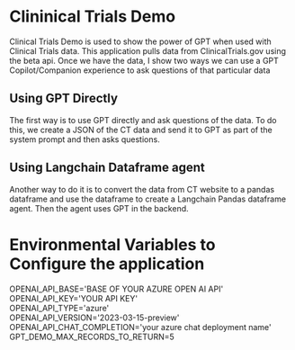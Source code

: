# Clininical Trials Demo
Clinical Trials Demo is used to show the power of GPT when used with Clinical Trials data. This application pulls data from ClinicalTrials.gov using the beta api. Once we have the data, I show two ways we can use a GPT Copilot/Companion experience to ask questions of that particular data

## Using GPT Directly
The first way is to use GPT directly and ask questions of the data. To do this, we create a JSON of the CT data and send it to GPT as part of the system prompt and then asks questions.

## Using Langchain Dataframe agent
Another way to do it is to convert the data from CT website to a pandas dataframe and use the dataframe to create a Langchain Pandas dataframe agent. Then the agent uses GPT in the backend.



# Environmental Variables to Configure the application
OPENAI_API_BASE='BASE OF YOUR AZURE OPEN AI API'<br>
OPENAI_API_KEY='YOUR API KEY'<br>
OPENAI_API_TYPE='azure'<br>
OPENAI_API_VERSION='2023-03-15-preview'<br>
OPENAI_API_CHAT_COMPLETION='your azure chat deployment name'<br>
GPT_DEMO_MAX_RECORDS_TO_RETURN=5<br>

